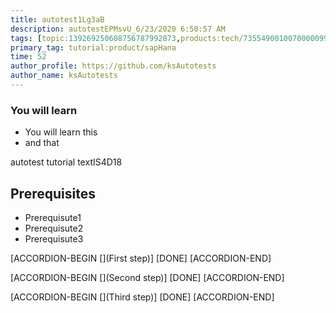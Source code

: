 ```yaml
---
title: autotest1Lg3aB
description: autotestEPMsvU_6/23/2020 6:50:57 AM
tags: [topic:139269250608756787992873,products:tech/73554900100700000996,tutorial:experience/advanced]
primary_tag: tutorial:product/sapHana
time: 52
author_profile: https://github.com/ksAutotests
author_name: ksAutotests
---
```

### You will learn
- You will learn this
- and that

autotest tutorial textIS4D18

## Prerequisites
- Prerequisute1
- Prerequisute2
- Prerequisute3

[ACCORDION-BEGIN [](First step)]
[DONE]
[ACCORDION-END]

[ACCORDION-BEGIN [](Second step)]
[DONE]
[ACCORDION-END]

[ACCORDION-BEGIN [](Third step)]
[DONE]
[ACCORDION-END]


